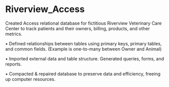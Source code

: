 # Riverview_Access

Created Access relational database for fictitious Riverview Veterinary Care Center to track patients and their owners, billing, products, and other metrics. 

•	Defined relationships between tables using primary keys, primary tables, and common fields. (Example is one-to-many between Owner and Animal)

•	Imported external data and table structure. Generated queries, forms, and reports.

•	Compacted & repaired database to preserve data and efficiency, freeing up computer resources.
